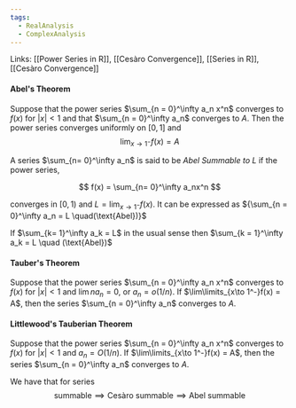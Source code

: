 ```yaml
---
tags:
  - RealAnalysis
  - ComplexAnalysis
---
```

Links: [[Power Series in R]], [[Cesàro Convergence]], [[Series in R]], [[Cesàro Convergence]]
#### Abel's Theorem
Suppose that the power series $\sum_{n = 0}^\infty a_n x^n$ converges to $f(x)$ for $|x| <1$  and that $\sum_{n = 0}^\infty a_n$ converges to $A$. Then the power series converges uniformly on $[0, 1]$ and 
$$
\lim_{x \to 1^-}f(x) = A
$$

A series $\sum_{n= 0}^\infty a_n$ is said to be _Abel Summable to $L$_ if the power series,

$$ f(x) = \sum_{n= 0}^\infty a_nx^n $$

converges in $[0,1)$ and $L = \lim_{x\to 1^-} f(x)$. It can be expressed as ${\sum_{n = 0}^\infty a_n = L \quad(\text{Abel})}$

If $\sum_{k= 1}^\infty a_k = L$ in the usual sense then $\sum_{k = 1}^\infty a_k = L \quad (\text{Abel})$

#### Tauber's Theorem
Suppose that the power series $\sum_{n = 0}^\infty a_n x^n$ converges to $f(x)$ for $|x| <1$  and $\lim na_n =0$, or $a_n = o(1/n)$. If $\lim\limits_{x\to 1^-}f(x) = A$, then the series $\sum_{n = 0}^\infty a_n$ converges to $A$.

#### Littlewood's Tauberian Theorem
Suppose that the power series $\sum_{n = 0}^\infty a_n x^n$ converges to $f(x)$ for $|x| <1$  and $a_n =O(1/n)$. If $\lim\limits_{x\to 1^-}f(x) = A$, then the series $\sum_{n = 0}^\infty a_n$ converges to $A$.

We have that for series $$\text{summable} \implies \text{Cesàro summable} \implies \text{Abel summable}$$

